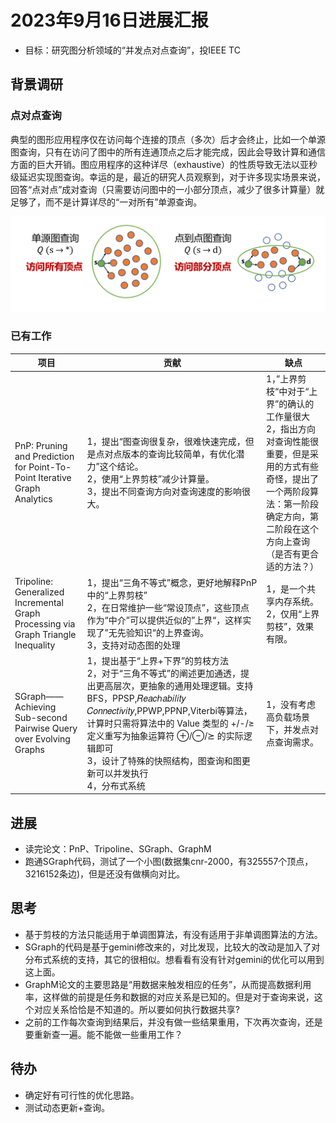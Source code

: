 # 2023年9月16日进展汇报

- 目标：研究图分析领域的“并发点对点查询”，投IEEE TC

## 背景调研

### 点对点查询

典型的图形应用程序仅在访问每个连接的顶点（多次）后才会终止，比如一个单源图查询，只有在访问了图中的所有连通顶点之后才能完成，因此会导致计算和通信方面的巨大开销。图应用程序的这种详尽（exhaustive）的性质导致无法以亚秒级延迟实现图查询。幸运的是，最近的研究人员观察到，对于许多现实场景来说，回答“点对点”成对查询（只需要访问图中的一小部分顶点，减少了很多计算量）就足够了，而不是计算详尽的“一对所有”单源查询。

![image-20230916204034943](2023年9月16日.assets/image-20230916204034943.png)

### 已有工作

| 项目                                                         | 贡献                                                         | 缺点                                                         |
| ------------------------------------------------------------ | ------------------------------------------------------------ | ------------------------------------------------------------ |
| PnP: Pruning and Prediction for Point-To-Point Iterative Graph Analytics | 1，提出“图查询很复杂，很难快速完成，但是点对点版本的查询比较简单，有优化潜力”这个结论。<br />2，使用“上界剪枝”减少计算量。<br />3，提出不同查询方向对查询速度的影响很大。 | 1，”上界剪枝“中对于“上界”的确认的工作量很大<br />2，指出方向对查询性能很重要，但是采用的方式有些奇怪，提出了一个两阶段算法：第一阶段确定方向，第二阶段在这个方向上查询（是否有更合适的方法？） |
| Tripoline: Generalized Incremental Graph Processing via Graph Triangle Inequality | 1，提出“三角不等式”概念，更好地解释PnP中的“上界剪枝”<br />2，在日常维护一些“常设顶点”，这些顶点作为“中介”可以提供近似的”上界“，这样实现了”无先验知识“的上界查询。<br />3，支持对动态图的处理 | 1，是一个共享内存系统。<br />2，仅用“上界剪枝”，效果有限。   |
| SGraph——Achieving Sub-second Pairwise Query over Evolving Graphs | 1，提出基于“上界+下界”的剪枝方法<br />2，对于“三角不等式”的阐述更加通透，提出更高层次，更抽象的通用处理逻辑。支持BFS，PPSP,𝑅𝑒𝑎𝑐ℎ𝑎𝑏𝑖𝑙𝑖𝑡𝑦 𝐶𝑜𝑛𝑛𝑒𝑐𝑡𝑖𝑣𝑖𝑡𝑦,PPWP,PPNP,Viterbi等算法，计算时只需将算法中的 Value 类型的 +/-/≥ 定义重写为抽象运算符 ⊕/⊖/⪰ 的实际逻辑即可<br />3，设计了特殊的快照结构，图查询和图更新可以并发执行<br />4，分布式系统 | 1，没有考虑高负载场景下，并发点对点查询需求。                |

## 进展

- 读完论文：PnP、Tripoline、SGraph、GraphM
- 跑通SGraph代码，测试了一个小图(数据集cnr-2000，有325557个顶点， 3216152条边)，但是还没有做横向对比。

## 思考

- 基于剪枝的方法只能适用于单调图算法，有没有适用于非单调图算法的方法。
- SGraph的代码是基于gemini修改来的，对比发现，比较大的改动是加入了对分布式系统的支持，其它的很相似。想看看有没有针对gemini的优化可以用到这上面。
- GraphM论文的主要思路是“用数据来触发相应的任务”，从而提高数据利用率，这样做的前提是任务和数据的对应关系是已知的。但是对于查询来说，这个对应关系恰恰是不知道的。所以要如何执行数据共享?
- 之前的工作每次查询到结果后，并没有做一些结果重用，下次再次查询，还是要重新查一遍。能不能做一些重用工作？

## 待办

- 确定好有可行性的优化思路。
- 测试动态更新+查询。